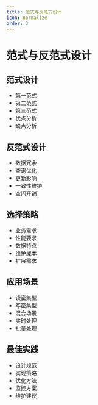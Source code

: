 ```yaml
---
title: 范式与反范式设计
icon: normalize
order: 3
---
```


# 范式与反范式设计

## 范式设计
- 第一范式
- 第二范式
- 第三范式
- 优点分析
- 缺点分析

## 反范式设计
- 数据冗余
- 查询优化
- 更新影响
- 一致性维护
- 空间开销

## 选择策略
- 业务需求
- 性能要求
- 数据特点
- 维护成本
- 扩展需求

## 应用场景
- 读密集型
- 写密集型
- 混合场景
- 实时处理
- 批量处理

## 最佳实践
- 设计规范
- 实现策略
- 优化方法
- 监控方案
- 维护建议
